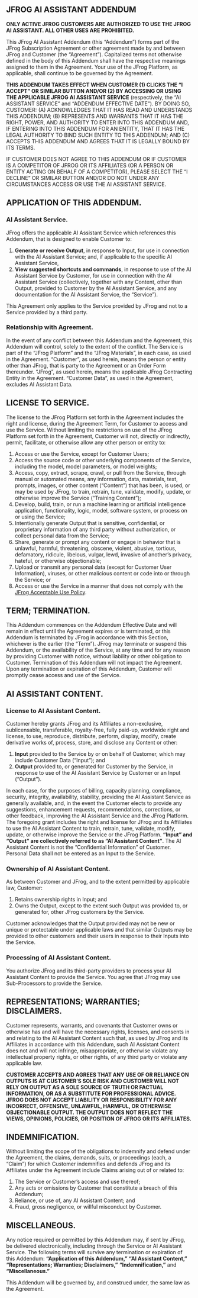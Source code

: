 
## JFROG AI ASSISTANT ADDENDUM

**ONLY ACTIVE JFROG CUSTOMERS ARE AUTHORIZED TO USE THE JFROG AI ASSISTANT. ALL OTHER USES ARE PROHIBITED.**

This JFrog AI Assistant Addendum (this “Addendum”) forms part of the JFrog Subscription Agreement or other agreement made by and between JFrog and Customer (the “Agreement”). Capitalized terms not otherwise defined in the body of this Addendum shall have the respective meanings assigned to them in the Agreement. Your use of the JFrog Platform, as applicable, shall continue to be governed by the Agreement.

**THIS ADDENDUM TAKES EFFECT WHEN CUSTOMER (1) CLICKS THE “I ACCEPT” OR SIMILAR BUTTON AND/OR (2) BY ACCESSING OR USING THE APPLICABLE JFROG AI ASSISTANT SERVICE** (respectively, the “AI ASSISTANT SERVICE” and “ADDENDUM EFFECTIVE DATE”). BY DOING SO, CUSTOMER: (A) ACKNOWLEDGES THAT IT HAS READ AND UNDERSTANDS THIS ADDENDUM; (B) REPRESENTS AND WARRANTS THAT IT HAS THE RIGHT, POWER, AND AUTHORITY TO ENTER INTO THIS ADDENDUM AND, IF ENTERING INTO THIS ADDENDUM FOR AN ENTITY, THAT IT HAS THE LEGAL AUTHORITY TO BIND SUCH ENTITY TO THIS ADDENDUM; AND (C) ACCEPTS THIS ADDENDUM AND AGREES THAT IT IS LEGALLY BOUND BY ITS TERMS.

IF CUSTOMER DOES NOT AGREE TO THIS ADDENDUM OR IF CUSTOMER IS A COMPETITOR OF JFROG OR ITS AFFILIATES (OR A PERSON OR ENTITY ACTING ON BEHALF OF A COMPETITOR), PLEASE SELECT THE “I DECLINE” OR SIMILAR BUTTON AND/OR DO NOT UNDER ANY CIRCUMSTANCES ACCESS OR USE THE AI ASSISTANT SERVICE.

## APPLICATION OF THIS ADDENDUM.

### AI Assistant Service.

JFrog offers the applicable AI Assistant Service which references this Addendum, that is designed to enable Customer to:

1. **Generate or receive Output**, in response to Input, for use in connection with the AI Assistant Service; and, if applicable to the specific AI Assistant Service,
2. **View suggested shortcuts and commands**, in response to use of the AI Assistant Service by Customer, for use in connection with the AI Assistant Service (collectively, together with any Content, other than Output, provided to Customer by the AI Assistant Service, and any documentation for the AI Assistant Service, the “Service”).

This Agreement only applies to the Service provided by JFrog and not to a Service provided by a third party.

### Relationship with Agreement.

In the event of any conflict between this Addendum and the Agreement, this Addendum will control, solely to the extent of the conflict. The Service is part of the “JFrog Platform” and the “JFrog Materials”, in each case, as used in the Agreement. “Customer”, as used herein, means the person or entity other than JFrog, that is party to the Agreement or an Order Form thereunder. “JFrog”, as used herein, means the applicable JFrog Contracting Entity in the Agreement. “Customer Data”, as used in the Agreement, excludes AI Assistant Data.

## LICENSE TO SERVICE.

The license to the JFrog Platform set forth in the Agreement includes the right and license, during the Agreement Term, for Customer to access and use the Service. Without limiting the restrictions on use of the JFrog Platform set forth in the Agreement, Customer will not, directly or indirectly, permit, facilitate, or otherwise allow any other person or entity to:

1. Access or use the Service, except for Customer Users;
2. Access the source code or other underlying components of the Service, including the model, model parameters, or model weights;
3. Access, copy, extract, scrape, crawl, or pull from the Service, through manual or automated means, any information, data, materials, text, prompts, images, or other content (“Content”) that has been, is used, or may be used by JFrog, to train, retrain, tune, validate, modify, update, or otherwise improve the Service (“Training Content”);
4. Develop, build, train, or run a machine learning or artificial intelligence application, functionality, logic, model, software system, or process on or using the Service;
5. Intentionally generate Output that is sensitive, confidential, or proprietary information of any third party without authorization, or collect personal data from the Service;
6. Share, generate or prompt any content or engage in behavior that is unlawful, harmful, threatening, obscene, violent, abusive, tortious, defamatory, ridicule, libelous, vulgar, lewd, invasive of another’s privacy, hateful, or otherwise objectionable;
7. Upload or transmit any personal data (except for Customer User Information), viruses, or other malicious content or code into or through the Service; or
8. Access or use the Service in a manner that does not comply with the [JFrog Acceptable Use Policy](https://jfrog.com/acceptable-use-policy/).

## TERM; TERMINATION.

This Addendum commences on the Addendum Effective Date and will remain in effect until the Agreement expires or is terminated, or this Addendum is terminated by JFrog in accordance with this Section, whichever is the earlier (the “Term”). JFrog may terminate or suspend this Addendum, or the availability of the Service, at any time and for any reason by providing Customer with notice, without liability or other obligation to Customer. Termination of this Addendum will not impact the Agreement. Upon any termination or expiration of this Addendum, Customer will promptly cease access and use of the Service.

## AI ASSISTANT CONTENT.

### License to AI Assistant Content.

Customer hereby grants JFrog and its Affiliates a non-exclusive, sublicensable, transferable, royalty-free, fully paid-up, worldwide right and license, to use, reproduce, distribute, perform, display, modify, create derivative works of, process, store, and disclose any Content or other:

1. **Input** provided to the Service by or on behalf of Customer, which may include Customer Data (“Input”); and
2. **Output** provided to, or generated for Customer by the Service, in response to use of the AI Assistant Service by Customer or an Input (“Output”).

In each case, for the purposes of billing, capacity planning, compliance, security, integrity, availability, stability, providing the AI Assistant Service as generally available, and, in the event the Customer elects to provide any suggestions, enhancement requests, recommendations, corrections, or other feedback, improving the AI Assistant Service and the JFrog Platform. The foregoing grant includes the right and license for JFrog and its Affiliates to use the AI Assistant Content to train, retrain, tune, validate, modify, update, or otherwise improve the Service or the JFrog Platform. **“Input” and “Output” are collectively referred to as “AI Assistant Content”**. The AI Assistant Content is not the “Confidential Information” of Customer. Personal Data shall not be entered as an Input to the Service.

### Ownership of AI Assistant Content.

As between Customer and JFrog, and to the extent permitted by applicable law, Customer:

1. Retains ownership rights in Input; and
2. Owns the Output, except to the extent such Output was provided to, or generated for, other JFrog customers by the Service.

Customer acknowledges that the Output provided may not be new or unique or protectable under applicable laws and that similar Outputs may be provided to other customers and their users in response to their Inputs into the Service.

### Processing of AI Assistant Content.

You authorize JFrog and its third-party providers to process your AI Assistant Content to provide the Service. You agree that JFrog may use Sub-Processors to provide the Service.

## REPRESENTATIONS; WARRANTIES; DISCLAIMERS.

Customer represents, warrants, and covenants that Customer owns or otherwise has and will have the necessary rights, licenses, and consents in and relating to the AI Assistant Content such that, as used by JFrog and its Affiliates in accordance with this Addendum, such AI Assistant Content does not and will not infringe, misappropriate, or otherwise violate any intellectual property rights, or other rights, of any third party or violate any applicable law.

**CUSTOMER ACCEPTS AND AGREES THAT ANY USE OF OR RELIANCE ON OUTPUTS IS AT CUSTOMER’S SOLE RISK AND CUSTOMER WILL NOT RELY ON OUTPUT AS A SOLE SOURCE OF TRUTH OR FACTUAL INFORMATION, OR AS A SUBSTITUTE FOR PROFESSIONAL ADVICE. JFROG DOES NOT ACCEPT LIABILITY OR RESPONSIBILITY FOR ANY INCORRECT, OFFENSIVE, UNLAWFUL, HARMFUL, OR OTHERWISE OBJECTIONABLE OUTPUT. THE OUTPUT DOES NOT REFLECT THE VIEWS, OPINIONS, POLICIES, OR POSITION OF JFROG OR ITS AFFILIATES.**

## INDEMNIFICATION.

Without limiting the scope of the obligations to indemnify and defend under the Agreement, the claims, demands, suits, or proceedings (each, a “Claim”) for which Customer indemnifies and defends JFrog and its Affiliates under the Agreement include Claims arising out of or related to:

1. The Service or Customer’s access and use thereof;
2. Any acts or omissions by Customer that constitute a breach of this Addendum;
3. Reliance, or use of, any AI Assistant Content; and
4. Fraud, gross negligence, or willful misconduct by Customer.

## MISCELLANEOUS.

Any notice required or permitted by this Addendum may, if sent by JFrog, be delivered electronically, including through the Service or AI Assistant Service. The following terms will survive any termination or expiration of this Addendum: **“Application of this Addendum,”** **“AI Assistant Content,”** **“Representations; Warranties; Disclaimers,”** **“Indemnification,”** and **“Miscellaneous.”**

This Addendum will be governed by, and construed under, the same law as the Agreement.
